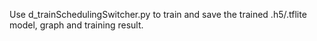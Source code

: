 Use d_trainSchedulingSwitcher.py to train and save the trained .h5/.tflite model, graph and training result.
